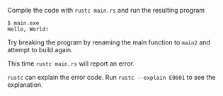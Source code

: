 Compile the code with `rustc main.rs` and run the resulting program
```
$ main.exe
Hello, World!
```

Try breaking the program by renaming the main function to `main2` and attempt to build again.

This time `rustc main.rs` will report an error.

`rustc` can explain the error code. Run `rustc --explain E0601` to see the explanation.
